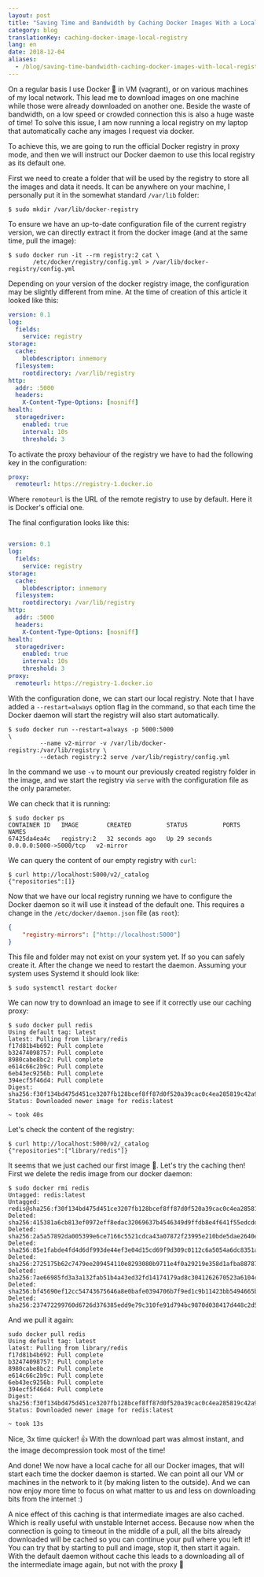 ```yaml
---
layout: post
title: "Saving Time and Bandwidth by Caching Docker Images With a Local Registry"
category: blog
translationKey: caching-docker-image-local-registry
lang: en
date: 2018-12-04
aliases:
  - /blog/saving-time-bandwidth-caching-docker-images-with-local-registry/
---
```


On a regular basis I use Docker 🐳 in VM (vagrant), or on various machines of
my local network. This lead me to download images on one machine while those
were already downloaded on another one. Beside the waste of bandwidth, on a low
speed or crowded connection this is also a huge waste of time! To solve this
issue, I am now running a local registry on my laptop that automatically cache
any images I request via docker.

To achieve this, we are going to run the official Docker registry in proxy
mode, and then we will instruct our Docker daemon to use this local registry as
its default one.

First we need to create a folder that will be used by the registry to store all
the images and data it needs. It can be anywhere on your machine, I personally
put it in the somewhat standard `/var/lib` folder:

```
$ sudo mkdir /var/lib/docker-registry
```

To ensure we have an up-to-date configuration file of the current registry
version, we can directly extract it from the docker image (and at the same
time, pull the image):

```
$ sudo docker run -it --rm registry:2 cat \
       /etc/docker/registry/config.yml > /var/lib/docker-registry/config.yml
```

Depending on your version of the docker registry image, the configuration may
be slightly different from mine. At the time of creation of this article it
looked like this:

```yaml
version: 0.1
log:
  fields:
    service: registry
storage:
  cache:
    blobdescriptor: inmemory
  filesystem:
    rootdirectory: /var/lib/registry
http:
  addr: :5000
  headers:
    X-Content-Type-Options: [nosniff]
health:
  storagedriver:
    enabled: true
    interval: 10s
    threshold: 3
```

To activate the proxy behaviour of the registry we have to had the following
key in the configuration:

```yaml
proxy:
  remoteurl: https://registry-1.docker.io
```

Where `remoteurl` is the URL of the remote registry to use by default. Here it
is Docker's official one.

The final configuration looks like this:

```yaml

version: 0.1
log:
  fields:
    service: registry
storage:
  cache:
    blobdescriptor: inmemory
  filesystem:
    rootdirectory: /var/lib/registry
http:
  addr: :5000
  headers:
    X-Content-Type-Options: [nosniff]
health:
  storagedriver:
    enabled: true
    interval: 10s
    threshold: 3
proxy:
  remoteurl: https://registry-1.docker.io
```

With the configuration done, we can start our local registry. Note that I have
added a `--restart=always` option flag in the command, so that each time the
Docker daemon will start the registry will also start automatically.

```
$ sudo docker run --restart=always -p 5000:5000                         \
         --name v2-mirror -v /var/lib/docker-registry:/var/lib/registry \
         --detach registry:2 serve /var/lib/registry/config.yml
```

In the command we use `-v` to mount our previously created registry folder in
the image, and we start the registry via `serve` with the configuration file as
the only parameter.

We can check that it is running:

```
$ sudo docker ps
CONTAINER ID   IMAGE        CREATED          STATUS          PORTS                    NAMES
67425da4ea4c   registry:2   32 seconds ago   Up 29 seconds   0.0.0.0:5000->5000/tcp   v2-mirror
```

We can query the content of our empty registry with `curl`:

```
$ curl http://localhost:5000/v2/_catalog
{"repositories":[]}
```

Now that we have our local registry running we have to configure the Docker
daemon so it will use it instead of the default one. This requires a change in
the `/etc/docker/daemon.json` file (as `root`):

```json
{
    "registry-mirrors": ["http://localhost:5000"]
}
```

This file and folder may not exist on your system yet. If so you can safely
create it. After the change we need to restart the daemon. Assuming your
system uses Systemd it should look like:

```
$ sudo systemctl restart docker
```

We can now try to download an image to see if it correctly use our caching proxy:

```
$ sudo docker pull redis
Using default tag: latest
latest: Pulling from library/redis
f17d81b4b692: Pull complete
b32474098757: Pull complete
8980cabe8bc2: Pull complete
e614c66c2b9c: Pull complete
6eb43ec9256b: Pull complete
394ecf5f46d4: Pull complete
Digest: sha256:f30f134bd475d451ce3207fb128bcef8ff87d0f520a39cac0c4ea285819c42a9
Status: Downloaded newer image for redis:latest

~ took 40s
```

Let's check the content of the registry:

```
$ curl http://localhost:5000/v2/_catalog
{"repositories":["library/redis"]}
```

It seems that we just cached our first image 🎉. Let's try the caching then!
First we delete the redis image from our docker daemon:

```
$ sudo docker rmi redis
Untagged: redis:latest
Untagged: redis@sha256:f30f134bd475d451ce3207fb128bcef8ff87d0f520a39cac0c4ea285819c42a9
Deleted: sha256:415381a6cb813ef0972eff8edac32069637b4546349d9ffdb8e4f641f55edcdd
Deleted: sha256:2a5a57892da005399e6ce7166c5521cdca43a07872f23995e210bde5dae2640e
Deleted: sha256:85e1fabde4fd4d6df993de44ef3e04d15cd69f9d309c0112c6a5054a6dc8351a
Deleted: sha256:2725175b62c7479ee209454110e8293080b9711e4f0a29219e358d1afba88787
Deleted: sha256:7ae66985fd3a3a132fab51b4a43ed32fd14174179ad8c3041262670523a6104c
Deleted: sha256:bf45690ef12cc54743675646a8e0bafe0394706b7f9ed1c9b11423bb5494665b
Deleted: sha256:237472299760d6726d376385edd9e79c310fe91d794bc9870d038417d448c2d5
```

And we pull it again:

```
sudo docker pull redis
Using default tag: latest
latest: Pulling from library/redis
f17d81b4b692: Pull complete
b32474098757: Pull complete
8980cabe8bc2: Pull complete
e614c66c2b9c: Pull complete
6eb43ec9256b: Pull complete
394ecf5f46d4: Pull complete
Digest: sha256:f30f134bd475d451ce3207fb128bcef8ff87d0f520a39cac0c4ea285819c42a9
Status: Downloaded newer image for redis:latest

~ took 13s
```

Nice, 3x time quicker! 👍 With the download part was almost instant, and the
image decompression took most of the time!

And done! We now have a local cache for all our Docker images, that will start
each time the docker daemon is started. We can point all our VM or machines in
the network to it (by making listen to the outside). And we can now enjoy more
time to focus on what matter to us and less on downloading bits from the
internet :)

A nice effect of this caching is that intermediate images are also cached.
Which is really useful with unstable Internet access. Because now when the
connection is going to timeout in the middle of a pull, all the bits already
downloaded will be cached so you can continue your pull where you left it! You
can try that by starting to pull and image, stop it, then start it again. With
the default daemon without cache this leads to a downloading all of the
intermediate image again, but not with the proxy 👏
